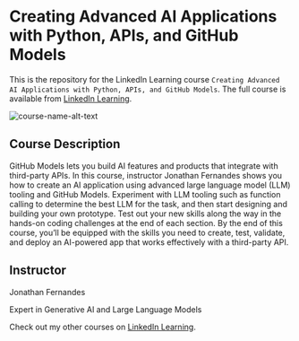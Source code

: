 # Creating Advanced AI Applications with Python, APIs, and GitHub Models
This is the repository for the LinkedIn Learning course `Creating Advanced AI Applications with Python, APIs, and GitHub Models`. The full course is available from [LinkedIn Learning][lil-course-url].

![course-name-alt-text][lil-thumbnail-url] 

## Course Description

GitHub Models lets you build AI features and products that integrate with third-party APIs. In this course, instructor Jonathan Fernandes shows you how to create an AI application using advanced large language model (LLM) tooling and GitHub Models. Experiment with LLM tooling such as function calling to determine the best LLM for the task, and then start designing and building your own prototype. Test out your new skills along the way in the hands-on coding challenges at the end of each section. By the end of this course, you’ll be equipped with the skills you need to create, test, validate, and deploy an AI-powered app that works effectively with a third-party API.

## Instructor

Jonathan Fernandes

Expert in Generative AI and Large Language Models

Check out my other courses on [LinkedIn Learning](https://www.linkedin.com/learning/creating-advanced-ai-applications-with-python-apis-and-github-models).

[0]: # (Replace these placeholder URLs with actual course URLs)

[lil-course-url]: https://www.linkedin.com/learning/creating-advanced-ai-applications-with-python-apis-and-github-models
[lil-thumbnail-url]: https://media.licdn.com/dms/image/v2/D4D0DAQGdob709sGwlg/learning-public-crop_675_1200/B4DZVN1UQuHIAY-/0/1740767578071?e=2147483647&v=beta&t=SY2HN8EJ7WazoO6vUN3C6c733_60BTubtTiidR1Z0rg

